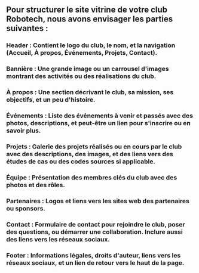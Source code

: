 ## Pour structurer le site vitrine de votre club Robotech, nous avons envisager les parties suivantes :

### Header : Contient le logo du club, le nom, et la navigation (Accueil, À propos, Événements, Projets, Contact).

###  Bannière : Une grande image ou un carrousel d'images montrant des activités ou des réalisations du club.

###  À propos : Une section décrivant le club, sa mission, ses objectifs, et un peu d'histoire.

###  Événements : Liste des événements à venir et passés avec des photos, descriptions, et peut-être un lien pour s'inscrire ou en savoir plus.

###  Projets : Galerie des projets réalisés ou en cours par le club avec des descriptions, des images, et des liens vers des études de cas ou des codes sources si applicable.

###  Équipe : Présentation des membres clés du club avec des photos et des rôles.

###  Partenaires : Logos et liens vers les sites web des partenaires ou sponsors.

### Contact : Formulaire de contact pour rejoindre le club, poser des questions, ou démarrer une collaboration. Inclure aussi des liens vers les réseaux sociaux.

###  Footer : Informations légales, droits d'auteur, liens vers les réseaux sociaux, et un lien de retour vers le haut de la page.